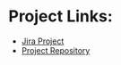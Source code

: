 # Project Links:

- [Jira Project](https://uc-csse.atlassian.net/jira/software/c/projects/S302T15/issues/)
- [Project Repository](https://eng-git.canterbury.ac.nz/dashboard/projects)
